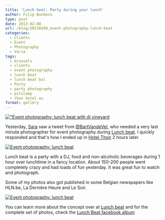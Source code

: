 ```yaml
---
title: 'Lunch beat: Party during your lunch'
author: Filip Bunkens
type: post
date: 2013-02-08
url: /blog/20130208_event-photography-lunch-beat
categories:
  - Clients
  - Event
  - Photography
  - Varia
tags:
  - brussels
  - clients
  - event photography
  - lunch beat
  - lunch beat bxl
  - Party
  - party photography
  - pitslamp
  - thon hotel eu
format: gallery
---
```

[!["Event photography: lunch beat with dj vineyard][1]](/images/blogposts/20130207_lunchbeat_thon-8845.jpg)

Yesterday, <a href="http://www.saravdv.be" title="SaraVdV: There are no endings, only new beginnings" rel="muse met">Sara</a> saw a tweet from <a href="http://www.twitter.com/bartvandevel" title="Bart Van de Vel on twitter" rel="contact met">@BartVandeVel</a>, who needed a very last minute photographer for event photography during <a href="http://www.lunchbeat-belgium.be" title="Lunch beat Belgium" rel="contact met">Lunch beat</a>. I quickly responded and that's how I ended up in <a href="http://www.thonhotels.com/hotels/countrys/belgium/brussels/thon-hotel-eu/" title="Hotel Thon EU, European District Brussels" rel="contact met">Hotel Thon</a> 2 hours later.

[![Event photography: lunch beat][2]](/images/blogposts/20130207_lunchbeat_thon-8954.jpg)

Lunch beat is a party with a DJ, food and non-alcoholic beverages during 1 hour over lunchtime in a fancy location. About 150-200 people went completely crazy and had loads of fun yesterday. It was great fun to watch and photograph.

Some of my photos also got published in some Belgian newspapers like HLN.be, La Derni&egrave;re Heure and Le Soir.

[![Event photography: lunch beat][3]](/images/blogposts/20130207_lunchbeat_thon-9080.jpg)

You can learn more about the concept over at <a href="http://www.lunchbeat-belgium.be" title="Lunch beat Belgium" rel="contact met">Lunch beat</a> and for the complete set of photos, check the <a href="http://www.facebook.com/media/set/?set=a.509420349108840.136260.357757510941792&#038;type=3" title="Lunch Beat BXL" rel="contact met">Lunch Beat facebook album</a>

 [1]: /images/blogposts/20130207_lunchbeat_thon-8845.jpg
 [2]: /images/blogposts/20130207_lunchbeat_thon-8954.jpg
 [3]: /images/blogposts/20130207_lunchbeat_thon-9080.jpg